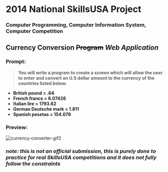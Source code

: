 
# 2014 National SkillsUSA Project
### Computer Programming, Computer Information System, Computer Competition

## Currency Conversion ~~Program~~ *Web Application*
### Prompt: 

> **You will write a program to create a screen which will allow the user**
> **to enter and convert an U.S dollar amount to the currency of the**
> **countries listed below.**

 - **British pound = .64**
 - **French francs = 6.07426**
 - **Italian lire = 1793.62**
 - **German Deutsche mark = 1.811**
 - **Spanish pesetas = 154.076**
 
### Preview: 
![currency-converter-gif2](https://github.com/Yurem1/currency-conversion/assets/142750684/13967a66-63ec-4d15-8f1f-d2e1d38a18ba)

### *note: this is not an official submission, this is purely done to practice for real SkillsUSA competitions and it does not fully follow the constraints* 
